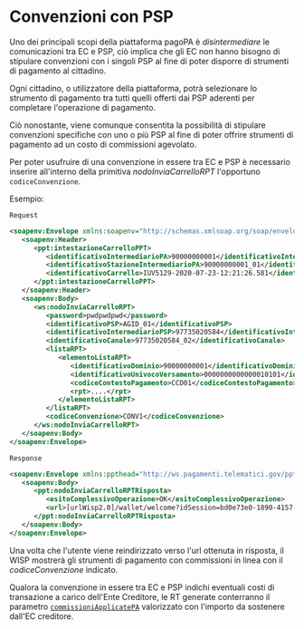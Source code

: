 Convenzioni con PSP
=======================

Uno dei principali scopi della piattaforma pagoPA è _disintermediare_ le comunicazioni tra EC e PSP, ciò implica che gli EC non hanno bisogno di stipulare convenzioni con i singoli PSP al fine di poter disporre di strumenti di pagamento al cittadino.

Ogni cittadino, o utilizzatore della piattaforma, potrà selezionare lo strumento di pagamento tra tutti quelli offerti dai PSP aderenti per completare l'operazione di pagamento.

Ciò nonostante, viene comunque consentita la possibilità di stipulare convenzioni specifiche con uno o più PSP al fine di poter offrire strumenti di pagamento ad un costo di commissioni agevolato.

Per poter usufruire di una convenzione in essere tra EC e PSP è necessario inserire all'interno della primitiva _nodoInviaCarrelloRPT_ l'opportuno `codiceConvenzione`.

Esempio:

`Request`

```xml
<soapenv:Envelope xmlns:soapenv="http://schemas.xmlsoap.org/soap/envelope/" xmlns:ppt="http://ws.pagamenti.telematici.gov/ppthead" xmlns:ws="http://ws.pagamenti.telematici.gov/">
   <soapenv:Header>
      <ppt:intestazioneCarrelloPPT>
         <identificativoIntermediarioPA>90000000001</identificativoIntermediarioPA>
         <identificativoStazioneIntermediarioPA>90000000001_01</identificativoStazioneIntermediarioPA>
         <identificativoCarrello>IUV5129-2020-07-23-12:21:26.581</identificativoCarrello>
      </ppt:intestazioneCarrelloPPT>
   </soapenv:Header>
   <soapenv:Body>
      <ws:nodoInviaCarrelloRPT>
         <password>pwdpwdpwd</password>
         <identificativoPSP>AGID_01</identificativoPSP>
         <identificativoIntermediarioPSP>97735020584</identificativoIntermediarioPSP>
         <identificativoCanale>97735020584_02</identificativoCanale>
         <listaRPT>
            <elementoListaRPT>
               <identificativoDominio>90000000001</identificativoDominio>
               <identificativoUnivocoVersamento>0000000000000010101</identificativoUnivocoVersamento>
               <codiceContestoPagamento>CCD01</codiceContestoPagamento>
               <rpt>....</rpt>
            </elementoListaRPT>
         </listaRPT>
         <codiceConvenzione>CONV1</codiceConvenzione>
      </ws:nodoInviaCarrelloRPT>
   </soapenv:Body>
</soapenv:Envelope>
```

`Response`

```xml
<soapenv:Envelope xmlns:ppthead="http://ws.pagamenti.telematici.gov/ppthead" xmlns:tns="http://NodoPagamentiSPC.spcoop.gov.it/servizi/PagamentiTelematiciRPT" xmlns:ppt="http://ws.pagamenti.telematici.gov/" xmlns:xsi="http://www.w3.org/2001/XMLSchema-instance" xmlns:soapenv="http://schemas.xmlsoap.org/soap/envelope/">
   <soapenv:Body>
      <ppt:nodoInviaCarrelloRPTRisposta>
         <esitoComplessivoOperazione>OK</esitoComplessivoOperazione>
         <url>[urlWisp2.0]/wallet/welcome?idSession=bd0e73e0-1890-4157-a471-6098925cc1b4</url>
      </ppt:nodoInviaCarrelloRPTRisposta>
   </soapenv:Body>
</soapenv:Envelope>
```

Una volta che l'utente viene reindirizzato verso l'url ottenuta in risposta, il WISP mostrerà gli strumenti di pagamento con commissioni in linea con il _codiceConvenzione_ indicato.

Qualora la convenzione in essere tra EC e PSP indichi eventuali costi di transazione a carico dell'Ente Creditore, le RT generate conterranno il parametro [`commissioniApplicatePA`](https://github.com/pagopa/pagopa-api/blob/68eb34f55cf6c846009644889d15345fa4162b6c/general/PagInf_RPT_RT_6_2_0.xsd#L673) valorizzato con l'importo da sostenere dall'EC creditore.
